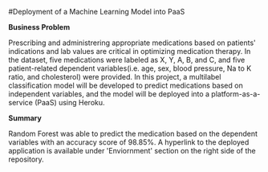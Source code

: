 #Deployment of a Machine Learning Model into PaaS

**Business Problem**

Prescribing and administrering appropriate medications based on patients' indications and lab values are critical in optimizing medication therapy. In the dataset, five medications were labeled as X, Y, A, B, and C, and five patient-related dependent variables(i.e. age, sex, blood pressure, Na to K ratio, and cholesterol) were provided. In this project, a multilabel classification model will be developed to predict medications based on independent variables, and the model will be deployed into a platform-as-a-service (PaaS) using Heroku.

**Summary**

Random Forest was able to predict the medication based on the dependent variables with an accuracy score of 98.85%. A hyperlink to the deployed application is available  under 'Enviornment' section on the right side of the repository.

